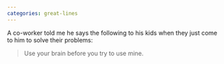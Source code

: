 ```yaml
---
categories: great-lines
---
```


A co-worker told me he says the following to his kids when they just come to him to solve their problems:

> Use your brain before you try to use mine.

